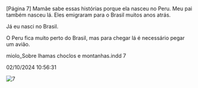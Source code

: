[Página 7]
Mamãe sabe essas histórias porque ela nasceu
no Peru. Meu pai também nasceu lá. Eles
emigraram para o Brasil muitos anos atrás.

Já eu nasci no Brasil.

O Peru fica muito perto do Brasil, mas para
chegar lá é necessário pegar um avião.


miolo_Sobre lhamas choclos e montanhas.indd 7

02/10/2024 10:56:31

![7](./img/page_7-01.jpg)
